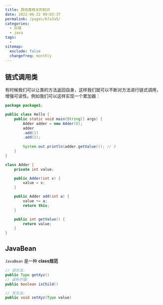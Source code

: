 ```yaml
---
title: 其他类相关的知识
date: 2022-06-22 09:03:37
permalink: /pages/b7a3a5/
categories:
  - 后端
  - java
tags:
  - 
sitemap:
  exclude: false
  changefreq: monthly
---
```


## 链式调用类

有时候我们可以让类的方法返回自身，这样我们就可以不断对方法进行链式调用，增强可读性。例如我们可以这样实现一个累加器：

```java
package package1;

public class Hello {
    public static void main(String[] args) {
        Adder adder = new Adder(0);
        adder
        .add(1)
        .add(2);
        
        System.out.println(adder.getValue()); // 3
    }
}

class Adder {
    private int value;

    public Adder(int v) {
        value = v;
    }

    public Adder add(int a) {
        value += a;
        return this;
    }

    public int getValue() {
        return value;
    }
}

```

## JavaBean

`JavaBean` 是一种 **class规范**

```java
// 读方法:
public Type getXyz()
// 读布尔值:
public boolean isChild()

// 写方法:
public void setXyz(Type value)
```
